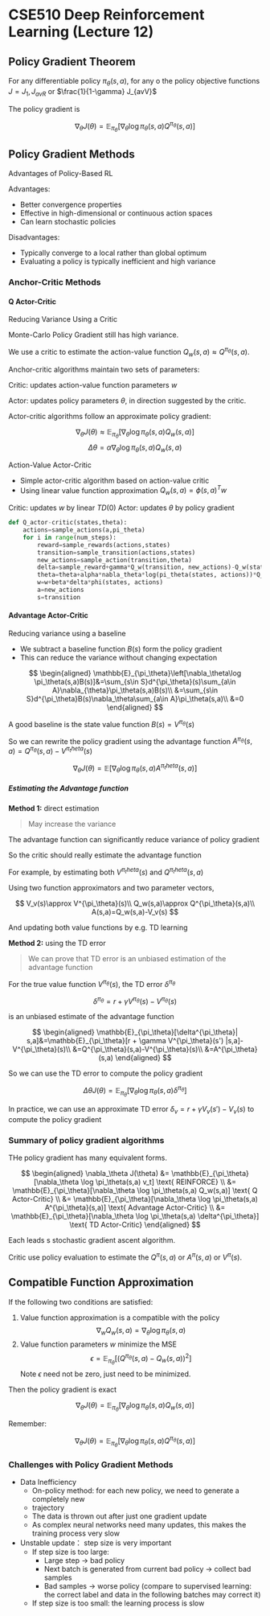 # CSE510 Deep Reinforcement Learning (Lecture 12)

## Policy Gradient Theorem

For any differentiable policy $\pi_\theta(s,a)$, for any o the policy objective functions $J=J_1, J_{avR}$ or $\frac{1}{1-\gamma} J_{avV}$

The policy gradient is

$$
\nabla_{\theta}J(\theta)=\mathbb{E}_{\pi_{\theta}}\left[\nabla_\theta \log \pi_\theta(s,a)Q^{\pi_\theta}(s,a)\right]
$$

## Policy Gradient Methods

Advantages of Policy-Based RL

Advantages:

- Better convergence properties
- Effective in high-dimensional or continuous action spaces
- Can learn stochastic policies

Disadvantages:

- Typically converge to a local rather than global optimum
- Evaluating a policy is typically inefficient and high variance

### Anchor-Critic Methods

#### Q Actor-Critic

Reducing Variance Using a Critic

Monte-Carlo Policy Gradient still has high variance.

We use a critic to estimate the action-value function $Q_w(s,a)\approx Q^{\pi_\theta}(s,a)$.

Anchor-critic algorithms maintain two sets of parameters:

Critic: updates action-value function parameters $w$

Actor: updates policy parameters $\theta$, in direction suggested by the critic.

Actor-critic algorithms follow an approximate policy gradient:

$$
\nabla_\theta J(\theta) \approx \mathbb{E}_{\pi_{\theta}}\left[\nabla_\theta \log \pi_\theta(s,a)Q_w(s,a)\right]
$$
$$
\Delta \theta = \alpha \nabla_\theta \log \pi_\theta(s,a)Q_w(s,a)
$$

Action-Value Actor-Critic

- Simple actor-critic algorithm based on action-value critic
- Using linear value function approximation $Q_w(s,a)=\phi(s,a)^T w$

Critic: updates $w$ by linear $TD(0)$
Actor: updates $\theta$ by policy gradient

```python
def Q_actor-critic(states,theta):
    actions=sample_actions(a,pi_theta)
    for i in range(num_steps):
        reward=sample_rewards(actions,states)
        transition=sample_transition(actions,states)
        new_actions=sample_action(transition,theta)
        delta=sample_reward+gamma*Q_w(transition, new_actions)-Q_w(states, actions)
        theta=theta+alpha*nabla_theta*log(pi_theta(states, actions))*Q_w(states, actions)
        w=w+beta*delta*phi(states, actions)
        a=new_actions
        s=transition
```

#### Advantage Actor-Critic

Reducing variance using a baseline

- We subtract a baseline function $B(s)$ form the policy gradient
- This can reduce the variance without changing expectation

$$
\begin{aligned}
\mathbb{E}_{\pi_\theta}\left[\nabla_\theta\log \pi_\theta(s,a)B(s)]&=\sum_{s\in S}d^{\pi_\theta}(s)\sum_{a\in A}\nabla_{\theta}\pi_\theta(s,a)B(s)\\
&=\sum_{s\in S}d^{\pi_\theta}B(s)\nabla_\theta\sum_{a\in A}\pi_\theta(s,a)\\
&=0
\end{aligned}
$$

A good baseline is the state value function $B(s)=V^{\pi_\theta}(s)$

So we can rewrite the policy gradient using the advantage function $A^{\pi_\theta}(s,a)=Q^{\pi_\theta}(s,a)-V^{\pi_theta}(s)$

$$
\nabla_\theta J(\theta)=\mathbb{E}\left[\nabla_\theta \log \pi_\theta(s,a) A^{\pi_theta}(s,a)\right]
$$

##### Estimating the Advantage function

**Method 1:** direct estimation

> May increase the variance

The advantage function can significantly reduce variance of policy gradient

So the critic should really estimate the advantage function

For example, by estimating both $V^{\pi_theta}(s)$ and $Q^{\pi_theta}(s,a)$

Using two function approximators and two parameter vectors,

$$
V_v(s)\approx V^{\pi_\theta}(s)\\
Q_w(s,a)\approx Q^{\pi_\theta}(s,a)\\
A(s,a)=Q_w(s,a)-V_v(s)
$$

And updating both value functions by e.g. TD learning

**Method 2:** using the TD error

> We can prove that TD error is an unbiased estimation of the advantage function

For the true value function $V^{\pi_\theta}(s)$, the TD error $\delta^{\pi_\theta}$

$$
\delta^{\pi_\theta} = r + \gamma V^{\pi_\theta}(s) - V^{\pi_\theta}(s)
$$

is an unbiased estimate of the advantage function

$$
\begin{aligned}
\mathbb{E}_{\pi_\theta}[\delta^{\pi_\theta}| s,a]&=\mathbb{E}_{\pi_\theta}[r + \gamma V^{\pi_\theta}(s') |s,a]-V^{\pi_\theta}(s)\\
&=Q^{\pi_\theta}(s,a)-V^{\pi_\theta}(s)\\
&=A^{\pi_\theta}(s,a)
\end{aligned}
$$

So we can use the TD error to compute the policy gradient

$$
\Delta \theta J(\theta) = \mathbb{E}_{\pi_\theta}[\nabla_\theta \log \pi_\theta(s,a) \delta^{\pi_\theta}]
$$

In practice, we can use an approximate TD error $\delta_v=r+\gamma V_v(s')-V_v(s)$ to compute the policy gradient

### Summary of policy gradient algorithms

THe policy gradient has many equivalent forms.

$$
\begin{aligned}
\nabla_\theta J(\theta) &= \mathbb{E}_{\pi_\theta}[\nabla_\theta \log \pi_\theta(s,a) v_t] \text{  REINFORCE} \\
&= \mathbb{E}_{\pi_\theta}[\nabla_\theta \log \pi_\theta(s,a) Q_w(s,a)] \text{  Q Actor-Critic} \\
&= \mathbb{E}_{\pi_\theta}[\nabla_\theta \log \pi_\theta(s,a) A^{\pi_\theta}(s,a)] \text{  Advantage Actor-Critic} \\
&= \mathbb{E}_{\pi_\theta}[\nabla_\theta \log \pi_\theta(s,a) \delta^{\pi_\theta}] \text{  TD Actor-Critic}
\end{aligned}
$$

Each leads s stochastic gradient ascent algorithm.

Critic use policy evaluation to estimate the $Q^\pi(s,a)$ or $A^\pi(s,a)$ or $V^\pi(s)$.

## Compatible Function Approximation

If the following two conditions are satisfied:

1. Value function approximation is a compatible with the policy
    $$
    \nabla_w Q_w(s,a) = \nabla_\theta \log \pi_\theta(s,a)
    $$
2. Value function parameters $w$ minimize the MSE
    $$
    \epsilon = \mathbb{E}_{\pi_\theta}[(Q^{\pi_\theta}(s,a)-Q_w(s,a))^2]
    $$
    Note $\epsilon$ need not be zero, just need to be minimized.

Then the policy gradient is exact

$$
\nabla_\theta J(\theta) = \mathbb{E}_{\pi_\theta}[\nabla_\theta \log \pi_\theta(s,a) Q_w(s,a)]
$$

Remember:

$$
\nabla_\theta J(\theta) = \mathbb{E}_{\pi_\theta}[\nabla_\theta \log \pi_\theta(s,a) Q^{\pi_\theta}(s,a)]
$$

### Challenges with Policy Gradient Methods

- Data Inefficiency
  - On-policy method: for each new policy, we need to generate a completely new
  - trajectory
  - The data is thrown out after just one gradient update
  - As complex neural networks need many updates, this makes the training process very slow
- Unstable update： step size is very important
  - If step size is too large:
    - Large step -> bad policy
    - Next batch is generated from current bad policy -> collect bad samples
    - Bad samples -> worse policy (compare to supervised learning: the correct label and data in the following batches may correct it)
  - If step size is too small: the learning process is slow

